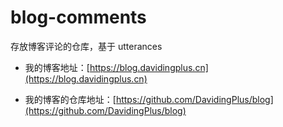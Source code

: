 # blog-comments

存放博客评论的仓库，基于 utterances

- 我的博客地址：[https://blog.davidingplus.cn](https://blog.davidingplus.cn)

- 我的博客的仓库地址：[https://github.com/DavidingPlus/blog](https://github.com/DavidingPlus/blog)

